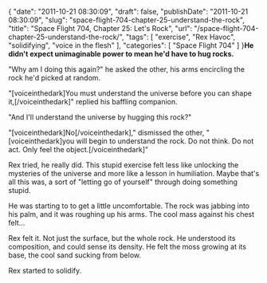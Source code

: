 {
    "date": "2011-10-21 08:30:09",
    "draft": false,
    "publishDate": "2011-10-21 08:30:09",
    "slug": "space-flight-704-chapter-25-understand-the-rock",
    "title": "Space Flight 704, Chapter 25: Let's Rock",
    "url": "\/space-flight-704-chapter-25-understand-the-rock\/",
    "tags": [
        "exercise",
        "Rex Havoc",
        "solidifying",
        "voice in the flesh"
    ],
    "categories": [
        "Space Flight 704"
    ]
}**He didn't expect unimaginable power to mean he'd have to hug rocks.**

"Why am I doing this again?" he asked the other, his arms encircling the
rock he'd picked at random.

"\[voiceinthedark\]You must understand the universe before you can shape
it,\[/voiceinthedark\]" replied his baffling companion.

"And I'll understand the universe by hugging this rock?"

"\[voiceinthedark\]No\[/voiceinthedark\]," dismissed the other,
"\[voiceinthedark\]you will begin to understand the rock. Do not think.
Do not act. Only feel the object.\[/voiceinthedark\]"

Rex tried, he really did. This stupid exercise felt less like unlocking
the mysteries of the universe and more like a lesson in humiliation.
Maybe that's all this was, a sort of "letting go of yourself" through
doing something stupid.

He was starting to to get a little uncomfortable. The rock was jabbing
into his palm, and it was roughing up his arms. The cool mass against
his chest felt...

Rex felt it. Not just the surface, but the whole rock. He understood its
composition, and could sense its density. He felt the moss growing at
its base, the cool sand sucking from below.

Rex started to solidify.